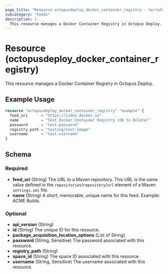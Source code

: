 ```yaml
---
page_title: "Resource octopusdeploy_docker_container_registry - terraform-provider-octopusdeploy"
subcategory: "Feeds"
description: |-
  This resource manages a Docker Container Registry in Octopus Deploy.
---
```


# Resource (octopusdeploy_docker_container_registry)

This resource manages a Docker Container Registry in Octopus Deploy.

## Example Usage

```terraform
resource "octopusdeploy_docker_container_registry" "example" {
  feed_uri      = "https://index.docker.io"
  name          = "Test Docker Container Registry (OK to Delete)"
  password      = "test-password"
  registry_path = "testing/test-image"
  username      = "test-username"
}
```
<!-- schema generated by tfplugindocs -->
## Schema

### Required

- **feed_uri** (String) The URL to a Maven repository. This URL is the same value defined in the `repositories`/`repository`/`url` element of a Maven `settings.xml` file.
- **name** (String) A short, memorable, unique name for this feed. Example: ACME Builds.

### Optional

- **api_version** (String)
- **id** (String) The unique ID for this resource.
- **package_acquisition_location_options** (List of String)
- **password** (String, Sensitive) The password associated with this resource.
- **registry_path** (String)
- **space_id** (String) The space ID associated with this resource.
- **username** (String, Sensitive) The username associated with this resource.


